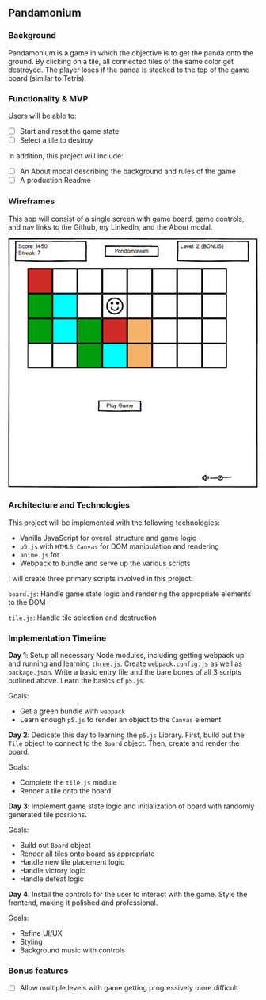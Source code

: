 ## Pandamonium

### Background

Pandamonium is a game in which the objective is to get the panda onto
the ground. By clicking on a tile, all connected tiles of the same color
get destroyed. The player loses if the panda is stacked to the top of
the game board (similar to Tetris).

### Functionality & MVP  

Users will be able to:

- [ ] Start and reset the game state
- [ ] Select a tile to destroy

In addition, this project will include:

- [ ] An About modal describing the background and rules of the game
- [ ] A production Readme

### Wireframes

This app will consist of a single screen with game board, game controls,
and nav links to the Github, my LinkedIn, and the About modal.

![wireframes](images/pandamonium.png)

### Architecture and Technologies

This project will be implemented with the following technologies:

- Vanilla JavaScript for overall structure and game logic
- `p5.js` with `HTML5 Canvas` for DOM manipulation and rendering
- `anime.js` for 
- Webpack to bundle and serve up the various scripts

I will create three primary scripts involved in this project:

`board.js`: Handle game state logic and rendering the appropriate elements
to the DOM

`tile.js`: Handle tile selection and destruction

### Implementation Timeline

**Day 1**: Setup all necessary Node modules, including getting webpack up and running and learning `three.js`. Create `webpack.config.js` as well as `package.json`.  Write a basic entry file and the bare bones of all 3 scripts outlined above.  Learn the basics of `p5.js`.  

Goals:

- Get a green bundle with `webpack`
- Learn enough `p5.js` to render an object to the `Canvas` element

**Day 2**: Dedicate this day to learning the `p5.js` Library. First,
build out the `Tile` object to connect to the `Board` object.  Then, create
and render the board.

Goals:

- Complete the `tile.js` module
- Render a tile onto the board.

**Day 3**: Implement game state logic and initialization of board with
randomly generated tile positions.

Goals:

- Build out `Board` object
- Render all tiles onto board as appropriate
- Handle new tile placement logic
- Handle victory logic
- Handle defeat logic

**Day 4**: Install the controls for the user to interact with the game.  Style the frontend, making it polished and professional.

Goals:

- Refine UI/UX
- Styling
- Background music with controls

### Bonus features

- [ ] Allow multiple levels with game getting progressively more difficult
